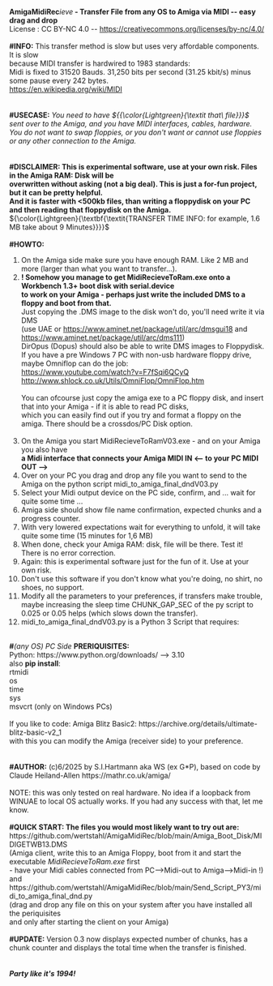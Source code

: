<b>AmigaMidiRec</b><i>ieve</i><b> - Transfer File from any OS to Amiga via MIDI -- easy drag and drop</b><br>
License : CC BY-NC 4.0 -- https://creativecommons.org/licenses/by-nc/4.0/ <br>
<br>
<b>#INFO:</b> This transfer method is slow but uses very affordable components. It is slow<br>
because MIDI transfer is hardwired to 1983 standards:<br>
Midi is fixed to 31520 Bauds. 31,250 bits per second (31.25 kbit/s) minus some pause every 242 bytes.<br>
https://en.wikipedia.org/wiki/MIDI <br>
<br>
<br>
<b>#USECASE:</b> <i>You need to have ${{\color{Lightgreen}{\textit that\ file}}}$ sent over to the Amiga, and you have MIDI interfaces, cables, hardware. <br>
You do not want to swap floppies, or you don't want or cannot use floppies or any other connection to the Amiga.</i><br>
<br>
<br>
<b>#DISCLAIMER: This is experimental software, use at your own risk. Files in the Amiga RAM: Disk will be<br>
overwritten without asking (not a big deal). This is just a for-fun project, but it can be pretty helpful.<br>
And it is faster with <500kb files, than writing a floppydisk on your PC and then reading that floppydisk on the Amiga.<br></b>
${\color{Lightgreen}{\textbf{\textit{TRANSFER TIME INFO: for example, 1.6 MB take about 9 Minutes}}}}$ <br>
<br>
<b>#HOWTO:</b><br>
1. On the Amiga side make sure you have enough RAM. Like 2 MB and more (larger than what you want to transfer...). <br>
2. <b>! Somehow you manage to get MidiRecieveToRam.exe onto a Workbench 1.3+ boot disk with serial.device <br>
   to work on your Amiga - perhaps just write the included DMS to a floppy and boot from that.  </b> <br>
   Just copying the .DMS image to the disk won't do, you'll need write it via DMS <br>
   (use UAE or https://www.aminet.net/package/util/arc/dmsgui18 and https://www.aminet.net/package/util/arc/dms111)<br>
   DirOpus (Dopus) should also be able to write DMS images to Floppydisk.<br>
   If you have a pre Windows 7 PC with non-usb hardware floppy drive, maybe Omniflop can do the job:<br>
   https://www.youtube.com/watch?v=F7fSqi6QCyQ<br> 
   http://www.shlock.co.uk/Utils/OmniFlop/OmniFlop.htm<br>
   <br>
   You can ofcourse just copy the amiga exe to a PC floppy disk, and insert that into your Amiga - if it is able to read PC disks,<br>
   which you can easily find out if you try and format a floppy on the amiga. There should be a crossdos/PC Disk option.<br>
   <br>
4. On the Amiga you start MidiRecieveToRamV03.exe  - and on your Amiga you also have<br>
   <b>a Midi interface that connects your Amiga MIDI IN <-- to your PC MIDI OUT --> </b>
5. Over on your PC you drag and drop any file you want to send to the Amiga on the python script midi_to_amiga_final_dndV03.py<br>
6. Select your Midi output device on the PC side, confirm, and ... wait for quite some time ...<br>
7. Amiga side should show file name confirmation, expected chunks and a progress counter.<br>
8. With very lowered expectations wait for everything to unfold, it will take quite some time (15 minutes for 1,6 MB)<br>
9. When done, check your Amiga RAM: disk, file will be there. Test it! There is no error correction.<br>
10. Again: this is experimental software just for the fun of it. Use at your own risk.<br>
11. Don't use this software if you don't know what you're doing, no shirt, no shoes, no support.<br>
12. Modify all the parameters to your preferences, if transfers make trouble, maybe increasing the sleep time CHUNK_GAP_SEC of the py script to 0.025 or 0.05 helps (which slows down the transfer).<br>
13. midi_to_amiga_final_dndV03.py is a Python 3 Script that requires:<br>
<br>
<b>#</b><i>(any OS) PC Side</i> <b>PRERIQUISITES:</b><br>
Python: https://www.python.org/downloads/ --> 3.10<br>
also <b>pip install</b>: <br>
rtmidi<br>
os<br>
time<br>
sys<br>
msvcrt  (only on Windows PCs) <br>
<br>
If you like to code: Amiga Blitz Basic2: https://archive.org/details/ultimate-blitz-basic-v2_1<br>
with this you can modify the Amiga (receiver side) to your preference.<br>
<br>
<br>
<b>#AUTHOR:</b> (c)6/2025 by S.I.Hartmann aka WS (ex G*P), based on code by Claude Heiland-Allen https://mathr.co.uk/amiga/<br>
<br>
NOTE: this was only tested on real hardware. No idea if a loopback from WINUAE to local OS actually works. If you had any success with that, let me know.<br>
<br>
<b>#QUICK START: The files you would most likely want to try out are:<br></b>
https://github.com/wertstahl/AmigaMidiRec/blob/main/Amiga_Boot_Disk/MIDIGETWB13.DMS<br>
(Amiga client, write this to an Amiga Floppy, boot from it and start the executable <i>MidiRecieveToRam.exe</i> first<br>
- have your Midi cables connected from PC-->Midi-out to Amiga-->Midi-in !)<br>
and https://github.com/wertstahl/AmigaMidiRec/blob/main/Send_Script_PY3/midi_to_amiga_final_dnd.py<br>
(drag and drop any file on this on your system after you have installed all the periquisites<br>
and only after starting the client on your Amiga)<br>
<br>
<b>#UPDATE:</b> Version 0.3 now displays expected number of chunks, has a chunk counter and displays the total time when the transfer is finished.<br>
<br>
<br>
<b><i>Party like it's 1994!</i></b><br>
